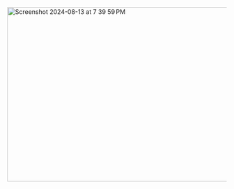 <img width="600" height="400" alt="Screenshot 2024-08-13 at 7 39 59 PM" src="https://github.com/user-attachments/assets/f3aae1fb-d68b-4fb8-a5bc-6b83caf19f19">
